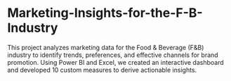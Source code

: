 # Marketing-Insights-for-the-F-B-Industry
This project analyzes marketing data for the Food &amp; Beverage (F&amp;B) industry to identify trends, preferences, and effective channels for brand promotion. Using Power BI and Excel, we created an interactive dashboard and developed 10 custom measures to derive actionable insights.
